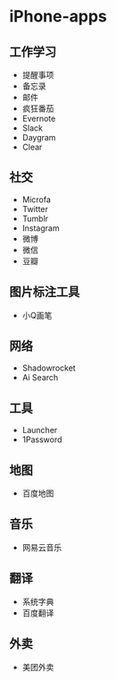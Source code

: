 # iPhone-apps

## 工作学习
* 提醒事项
* 备忘录
* 邮件
* 疯狂番茄
* Evernote
* Slack
* Daygram
* Clear

## 社交
* Microfa
* Twitter
* Tumblr
* Instagram
* 微博
* 微信
* 豆瓣

## 图片标注工具
* 小Q画笔

## 网络
* Shadowrocket
* Ai Search

## 工具
* Launcher
* 1Password

## 地图
* 百度地图

## 音乐
* 网易云音乐

## 翻译
* 系统字典
* 百度翻译

## 外卖
* 美团外卖
